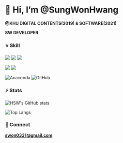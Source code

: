 
 <h1> 👋 Hi, I’m @SungWonHwang</h1>

 **@KHU DIGITAL CONTENTS(2019) & SOFTWARE(2021)**
 
 **SW DEVELOPER**

 
 
 <h3> ⭐ Skill</h3>

<img src="https://img.shields.io/badge/c++-001E62?style=for-the-badge&logo=c%2b%2b&logoColor=white"> <img src="https://img.shields.io/badge/c%23-E34F26?style=for-the-badge&logo=csharp&logoColor=white"> <img src="https://img.shields.io/badge/python-1572B6?style=for-the-badge&logo=python&logoColor=white"> 

<img src="https://img.shields.io/badge/unrealengine-%23313131.svg?style=for-the-badge&logo=unrealengine&logoColor=white"> <img src="https://img.shields.io/badge/Unity-002244?style=for-the-badge&logo=Unity&logoColor=white">

![Anaconda](https://img.shields.io/badge/Anaconda-%2344A833.svg?style=for-the-badge&logo=anaconda&logoColor=white)
![GitHub](https://img.shields.io/badge/github-%23121011.svg?style=for-the-badge&logo=github&logoColor=white)


<h3> ⚡ Stats</h3>

![HSW's GitHub stats](https://github-readme-stats.vercel.app/api?username=SungWonHwang&show_icons=true&theme=highcontrast)

![Top Langs](https://github-readme-stats.vercel.app/api/top-langs/?username=SungWonHwang&layout=compact&theme=highcontrast)


<h3> 💬 Connect</h3>

 **swon0331@gmail.com**
